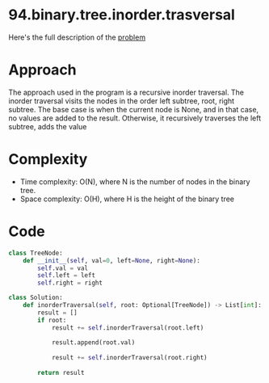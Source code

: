 # 94.binary.tree.inorder.trasversal

Here's the full description of the [problem](https://leetcode.com/problems/binary-tree-inorder-traversal/description/?envType=daily-question&envId=2023-12-09)

# Approach

The approach used in the program is a recursive inorder traversal. The inorder traversal visits the nodes in the order left subtree, root, right subtree. The base case is when the current node is None, and in that case, no values are added to the result. Otherwise, it recursively traverses the left subtree, adds the value

# Complexity

- Time complexity: O(N), where N is the number of nodes in the binary tree.
- Space complexity: O(H), where H is the height of the binary tree

# Code

```Python
class TreeNode:
    def __init__(self, val=0, left=None, right=None):
        self.val = val
        self.left = left
        self.right = right

class Solution:
    def inorderTraversal(self, root: Optional[TreeNode]) -> List[int]:
        result = []
        if root:
            result += self.inorderTraversal(root.left)
 
            result.append(root.val)
 
            result += self.inorderTraversal(root.right)
        
        return result
```
